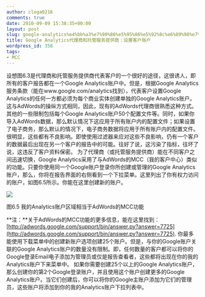 ```yaml
---
author: cloga0216
comments: true
date: 2010-09-09 15:38:35+00:00
layout: post
slug: google-analytics%e4%bb%a3%e7%90%86%e5%95%86%e5%92%8c%e6%89%98%e7%ae%a1%e6%9c%8d%e5%8a%a1%e6%8f%90%e4%be%9b%e5%95%86%ef%bc%9a%e8%ae%be%e7%bd%ae%e5%ae%a2%e6%88%b7%e8%b4%a6%e6%88%b7
title: Google Analytics代理商和托管服务提供商：设置客户账户
wordpress_id: 358
tags:
- MCC
---
```


设想图6.3是代理商和托管服务提供商代表客户的一个很好的途径，这很诱人，即所有的客户报告都在一个Google Analytics账户中。但是，根据Google Analytics服务条款（能在www.google.com/analytics找到），代表客户设置Google Analytics的任何一方都必须为每个商业实体创建单独的Google Analytics账户。这与AdWords的操纵方式相同，因此，现有的AdWords代理商很熟悉这种方式。
其他的一些限制包括每个Google Analytics账户50个配置文件等。同时，如果你导入AdWords数据，那么默认情况下这应用于所有账户内的配置文件；如果设置了电子商务，那么默认的情况下，电子商务数据将应用于所有账户内的配置文件。很明显，这些都有不良影响。即使使用过滤器来应对这些不良影响，仍有一个客户的数据最后出现在另一个客户的报告中的可能。往好了说，这污染了指标，往坏了说，这违反了客户资料保密。
为了代理商（或托管服务提供商）能在不同客户之间迅速切换，Google Analytics采用了与AdWords的MCC（我的客户中心）类似的功能。只要你使用同一个Google账户登录你所创建或管理的Google Analytics账户，那么，你将在报告界面的右侧看到一个下拉菜单。这里列出了你有权力访问的账户，如图6.5所示。你能在这里创建新的账户。




[![](http://www.cloga.info/wp-content/uploads/2010/09/6-5.jpg)](http://www.cloga.info/wp-content/uploads/2010/09/6-5.jpg)




图6.5 我的Analytics账户区域相当于AdWords的MCC功能


**注：**关于AdWords的MCC功能的更多信息，能在这里找到：[http://adwords.google.com/support/bin/answer.py?answer=7725](http://adwords.google.com/support/bin/answer.py?answer=7725).
你最多能使用下载菜单中的创建新账户选项创建25个账户。但是，与你的Google账户关联的Google Analytics账户的数量没有限制。即，任何数量的客户都可以将你的Google登录Email电子添加为管理员或仅是报告查看者，这些都将出现在你的我的Analytics账户下来菜单中。
如果你需要创建25个以上的Google Analytics账户，那么创建你的第2个Google登录账户，并且使用这个账户创建更多的Google Analytics账户。当它们创建后，你可以将你的Google主账户添加为它们的管理员，这些账户将添加到你的我的Analytics账户下拉列表中。
